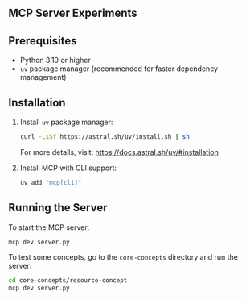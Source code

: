 
## MCP Server Experiments

## Prerequisites

- Python 3.10 or higher
- `uv` package manager (recommended for faster dependency management)

## Installation

1. Install `uv` package manager:
   ```bash
   curl -LsSf https://astral.sh/uv/install.sh | sh
   ```
   For more details, visit: https://docs.astral.sh/uv/#installation

2. Install MCP with CLI support:
   ```bash
   uv add "mcp[cli]"
   ```

## Running the Server

To start the MCP server:
```bash
mcp dev server.py
```

To test some concepts, go to the `core-concepts` directory and run the server:

```bash
cd core-concepts/resource-concept
mcp dev server.py
```


